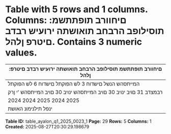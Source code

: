 # Table with 5 rows and 1 columns. Columns: :םיחוורב תופתתשמ תוסילופב הרבחב תואושתה ירועיש רבדב םיטרפ ןלהל. Contains 3 numeric values.

| :םיחוורב תופתתשמ תוסילופב הרבחב תואושתה ירועיש רבדב םיטרפ ןלהל |
|---|
| המייתסהש הנשל םישדוח 3 לש הפוקתל םישדוח 6 לש הפוקתל |
| רבמצדב 31 םויב ינויב 30 םויב המייתסהש ינויב 30 םויב המייתסהש 'י ןרק |
| 2024 2024 2025 2024 2025 |
| ינפל תילנימונ האושת |

**Table ID:** table_ayalon_q1_2025_0023_1
**Page:** 29
**Rows:** 5
**Columns:** 1
**Created:** 2025-08-27T20:30:29.198679
